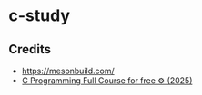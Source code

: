 # c-study

## Credits
- https://mesonbuild.com/
- [C Programming Full Course for free ⚙️ (2025)](https://youtu.be/xND0t1pr3KY?si=C-1RfjekkhO5nXFO)